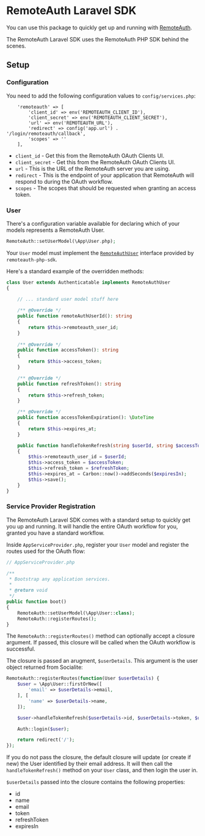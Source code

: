 # RemoteAuth Laravel SDK

You can use this package to quickly get up and running with [RemoteAuth](https://remoteauth.com).

The RemoteAuth Laravel SDK uses the RemoteAuth PHP SDK behind the scenes.

## Setup

### Configuration

You need to add the following configuration values to `config/services.php`:

```
    'remoteauth' => [
        'client_id' => env('REMOTEAUTH_CLIENT_ID'),
        'client_secret' => env('REMOTEAUTH_CLIENT_SECRET'),
        'url' => env('REMOTEAUTH_URL'),
        'redirect' => config('app.url') . '/login/remoteauth/callback',
        'scopes' => ''
    ],
```

* `client_id` - Get this from the RemoteAuth OAuth Clients UI.
* `client_secret` - Get this from the RemoteAuth OAuth Clients UI.
* `url` - This is the URL of the RemoteAuth server you are using.
* `redirect` - This is the endpoint of your application that RemoteAuth will respond to during the OAuth workflow.
* `scopes` - The scopes that should be requested when granting an access token.

### User

There's a configuration variable available for declaring which of your models represents a RemoteAuth User.

```php
RemoteAuth::setUserModel(\App\User.php);
```

Your `User` model must implement the [`RemoteAuthUser`](https://github.com/owenconti/remoteauth-php-sdk/blob/master/src/RemoteAuthUser.php) interface provided by `remoteauth-php-sdk`.

Here's a standard example of the overridden methods:

```php
class User extends Authenticatable implements RemoteAuthUser
{

    // ... standard user model stuff here
    
    /** @Override */
    public function remoteAuthUserId(): string
    {
        return $this->remoteauth_user_id;
    }
    
    /** @Override */
    public function accessToken(): string
    {
        return $this->access_token;
    }

    /** @Override */
    public function refreshToken(): string
    {
        return $this->refresh_token;
    }

    /** @Override */
    public function accessTokenExpiration(): \DateTime
    {
        return $this->expires_at;
    }

    public function handleTokenRefresh(string $userId, string $accessToken, string $refreshToken, int $expiresIn): void
    {
        $this->remoteauth_user_id = $userId;
        $this->access_token = $accessToken;
        $this->refresh_token = $refreshToken;
        $this->expires_at = Carbon::now()->addSeconds($expiresIn);
        $this->save();
    }
}
```

### Service Provider Registration

The RemoteAuth Laravel SDK comes with a standard setup to quickly get you up and running. It will handle the entire OAuth workflow for you, granted you have a standard workflow.

Inside `AppServiceProvider.php`, register your `User` model and register the routes used for the OAuth flow:

```php
// AppServiceProvider.php

/**
 * Bootstrap any application services.
 *
 * @return void
 */
public function boot()
{
    RemoteAuth::setUserModel(\App\User::class);
    RemoteAuth::registerRoutes();
}
```

The `RemoteAuth::registerRoutes()` method can optionally accept a closure argument. If passed, this closure will be called when the OAuth workflow is successful.

The closure is passed an arugment, `$userDetails`. This argument is the user object returned from Socialite:

```php
RemoteAuth::registerRoutes(function(User $userDetails) {
    $user = \App\User::firstOrNew([
        'email' => $userDetails->email,
    ], [
        'name' => $userDetails->name,
    ]);

    $user->handleTokenRefresh($userDetails->id, $userDetails->token, $userDetails->refreshToken, $userDetails->expiresIn);

    Auth::login($user);

    return redirect('/');
});
```

If you do not pass the closure, the default closure will update (or create if new) the User identified by their email address. It will then call the `handleTokenRefresh()` method on your `User` class, and then login the user in.

`$userDetails` passed into the closure contains the following properties:

* id
* name
* email
* token
* refreshToken
* expiresIn

